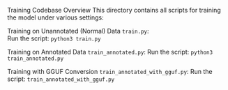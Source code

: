 Training Codebase Overview
This directory contains all scripts for training the model under various settings:

Training on Unannotated (Normal) Data `train.py`:   
    Run the script: 
    ```
    python3 train.py 
    ```

Training on Annotated Data `train_annotated.py`:
    Run the script: 
    ```
    python3 train_annotated.py
    ```

Training with GGUF Conversion `train_annotated_with_gguf.py`: 
    Run the script: 
    ```
    train_annotated_with_gguf.py
    ```